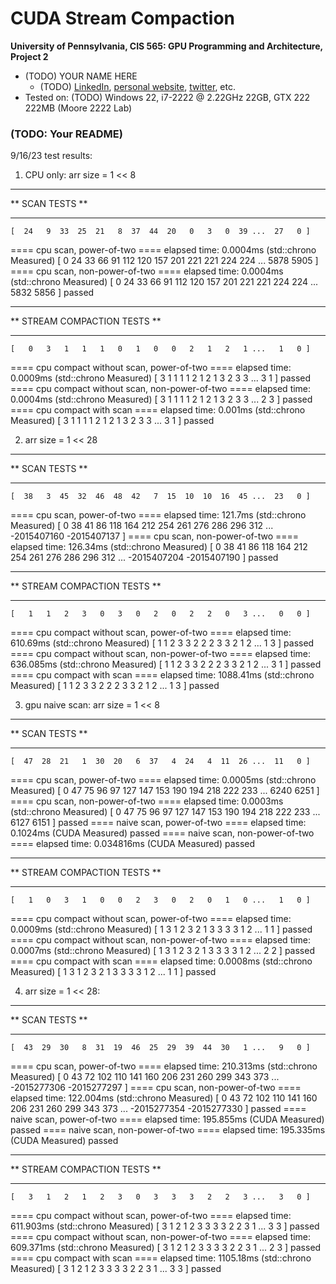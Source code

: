 CUDA Stream Compaction
======================

**University of Pennsylvania, CIS 565: GPU Programming and Architecture, Project 2**

* (TODO) YOUR NAME HERE
  * (TODO) [LinkedIn](), [personal website](), [twitter](), etc.
* Tested on: (TODO) Windows 22, i7-2222 @ 2.22GHz 22GB, GTX 222 222MB (Moore 2222 Lab)

### (TODO: Your README)


9/16/23 test results: 

1. CPU only: arr size = 1 << 8

****************
** SCAN TESTS **
****************
    [  24   9  33  25  21   8  37  44  20   0   3   0  39 ...  27   0 ]
==== cpu scan, power-of-two ====
   elapsed time: 0.0004ms    (std::chrono Measured)
    [   0  24  33  66  91 112 120 157 201 221 221 224 224 ... 5878 5905 ]
==== cpu scan, non-power-of-two ====
   elapsed time: 0.0004ms    (std::chrono Measured)
    [   0  24  33  66  91 112 120 157 201 221 221 224 224 ... 5832 5856 ]
    passed

*****************************
** STREAM COMPACTION TESTS **
*****************************
    [   0   3   1   1   1   0   1   0   0   2   1   2   1 ...   1   0 ]
==== cpu compact without scan, power-of-two ====
   elapsed time: 0.0009ms    (std::chrono Measured)
    [   3   1   1   1   1   2   1   2   1   3   2   3   3 ...   3   1 ]
    passed
==== cpu compact without scan, non-power-of-two ====
   elapsed time: 0.0004ms    (std::chrono Measured)
    [   3   1   1   1   1   2   1   2   1   3   2   3   3 ...   2   3 ]
    passed
==== cpu compact with scan ====
   elapsed time: 0.001ms    (std::chrono Measured)
    [   3   1   1   1   1   2   1   2   1   3   2   3   3 ...   3   1 ]
    passed


2. arr size = 1 << 28

****************
** SCAN TESTS **
****************
    [  38   3  45  32  46  48  42   7  15  10  10  16  45 ...  23   0 ]
==== cpu scan, power-of-two ====
   elapsed time: 121.7ms    (std::chrono Measured)
    [   0  38  41  86 118 164 212 254 261 276 286 296 312 ... -2015407160 -2015407137 ]
==== cpu scan, non-power-of-two ====
   elapsed time: 126.34ms    (std::chrono Measured)
    [   0  38  41  86 118 164 212 254 261 276 286 296 312 ... -2015407204 -2015407190 ]
    passed

*****************************
** STREAM COMPACTION TESTS **
*****************************
    [   1   1   2   3   0   3   0   2   0   2   2   0   3 ...   0   0 ]
==== cpu compact without scan, power-of-two ====
   elapsed time: 610.69ms    (std::chrono Measured)
    [   1   1   2   3   3   2   2   2   3   3   2   1   2 ...   1   3 ]
    passed
==== cpu compact without scan, non-power-of-two ====
   elapsed time: 636.085ms    (std::chrono Measured)
    [   1   1   2   3   3   2   2   2   3   3   2   1   2 ...   3   1 ]
    passed
==== cpu compact with scan ====
   elapsed time: 1088.41ms    (std::chrono Measured)
    [   1   1   2   3   3   2   2   2   3   3   2   1   2 ...   1   3 ]
    passed


3. gpu naive scan: arr size = 1 << 8

****************
** SCAN TESTS **
****************
    [  47  28  21   1  30  20   6  37   4  24   4  11  26 ...  11   0 ]
==== cpu scan, power-of-two ====
   elapsed time: 0.0005ms    (std::chrono Measured)
    [   0  47  75  96  97 127 147 153 190 194 218 222 233 ... 6240 6251 ]
==== cpu scan, non-power-of-two ====
   elapsed time: 0.0003ms    (std::chrono Measured)
    [   0  47  75  96  97 127 147 153 190 194 218 222 233 ... 6127 6151 ]
    passed
==== naive scan, power-of-two ====
   elapsed time: 0.1024ms    (CUDA Measured)
    passed
==== naive scan, non-power-of-two ====
   elapsed time: 0.034816ms    (CUDA Measured)
    passed

*****************************
** STREAM COMPACTION TESTS **
*****************************
    [   1   0   3   1   0   0   2   3   0   2   0   1   0 ...   1   0 ]
==== cpu compact without scan, power-of-two ====
   elapsed time: 0.0009ms    (std::chrono Measured)
    [   1   3   1   2   3   2   1   3   3   3   3   1   2 ...   1   1 ]
    passed
==== cpu compact without scan, non-power-of-two ====
   elapsed time: 0.0007ms    (std::chrono Measured)
    [   1   3   1   2   3   2   1   3   3   3   3   1   2 ...   2   2 ]
    passed
==== cpu compact with scan ====
   elapsed time: 0.0008ms    (std::chrono Measured)
    [   1   3   1   2   3   2   1   3   3   3   3   1   2 ...   1   1 ]
    passed

4. arr size = 1 << 28:

****************
** SCAN TESTS **
****************
    [  43  29  30   8  31  19  46  25  29  39  44  30   1 ...   9   0 ]
==== cpu scan, power-of-two ====
   elapsed time: 210.313ms    (std::chrono Measured)
    [   0  43  72 102 110 141 160 206 231 260 299 343 373 ... -2015277306 -2015277297 ]
==== cpu scan, non-power-of-two ====
   elapsed time: 122.004ms    (std::chrono Measured)
    [   0  43  72 102 110 141 160 206 231 260 299 343 373 ... -2015277354 -2015277330 ]
    passed
==== naive scan, power-of-two ====
   elapsed time: 195.855ms    (CUDA Measured)
    passed
==== naive scan, non-power-of-two ====
   elapsed time: 195.335ms    (CUDA Measured)
    passed

*****************************
** STREAM COMPACTION TESTS **
*****************************
    [   3   1   2   1   2   3   0   3   3   3   2   2   3 ...   3   0 ]
==== cpu compact without scan, power-of-two ====
   elapsed time: 611.903ms    (std::chrono Measured)
    [   3   1   2   1   2   3   3   3   3   2   2   3   1 ...   3   3 ]
    passed
==== cpu compact without scan, non-power-of-two ====
   elapsed time: 609.371ms    (std::chrono Measured)
    [   3   1   2   1   2   3   3   3   3   2   2   3   1 ...   2   3 ]
    passed
==== cpu compact with scan ====
   elapsed time: 1105.18ms    (std::chrono Measured)
    [   3   1   2   1   2   3   3   3   3   2   2   3   1 ...   3   3 ]
    passed